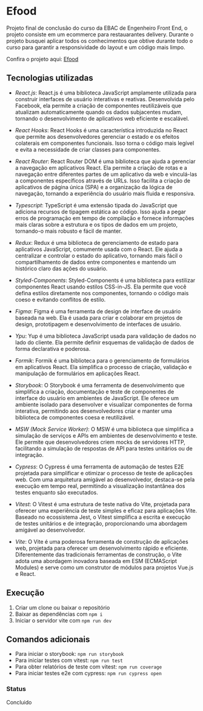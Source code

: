 # Efood
Projeto final de conclusão do curso da EBAC de Engenheiro Front End, o projeto consiste em um ecommerce para restauarantes delivery.
Durante o projeto busquei aplicar todos os conhecimentos que obtive durante todo o curso para garantir a responsividade do layout e um código mais limpo.

Confira o projeto aqui: [Efood](https://efood-ecommerce-delta.vercel.app/)

## Tecnologias utilizadas
- *React.js*: 
React.js é uma biblioteca JavaScript amplamente utilizada para construir interfaces de usuário interativas e reativas. Desenvolvida pelo Facebook, ela permite a criação de componentes reutilizáveis que atualizam automaticamente quando os dados subjacentes mudam, tornando o desenvolvimento de aplicativos web eficiente e escalável.

- *React Hooks*:
React Hooks é uma característica introduzida no React que permite aos desenvolvedores gerenciar o estado e os efeitos colaterais em componentes funcionais. Isso torna o código mais legível e evita a necessidade de criar classes para componentes.

- *React Router*:
React Router DOM é uma biblioteca que ajuda a gerenciar a navegação em aplicativos React. Ela permite a criação de rotas e a navegação entre diferentes partes de um aplicativo da web e vinculá-las a componentes específicos através de URLs. Isso facilita a criação de aplicativos de página única (SPA) e a organização da lógica de navegação, tornando a experiência do usuário mais fluida e responsiva.

- *Typescript*:
TypeScript é uma extensão tipada do JavaScript que adiciona recursos de tipagem estática ao código. Isso ajuda a pegar erros de programação em tempo de compilação e fornece informações mais claras sobre a estrutura e os tipos de dados em um projeto, tornando-o mais robusto e fácil de manter.

- *Redux*:
Redux é uma biblioteca de gerenciamento de estado para aplicativos JavaScript, comumente usada com o React. Ele ajuda a centralizar e controlar o estado do aplicativo, tornando mais fácil o compartilhamento de dados entre componentes e mantendo um histórico claro das ações do usuário.

- *Styled-Components*:
Styled-Components é uma biblioteca para estilizar componentes React usando estilos CSS-in-JS. Ela permite que você defina estilos diretamente nos componentes, tornando o código mais coeso e evitando conflitos de estilo.

- *Figma*:
Figma é uma ferramenta de design de interface de usuário baseada na web. Ela é usada para criar e colaborar em projetos de design, prototipagem e desenvolvimento de interfaces de usuário.

- *Ypu*:
Yup é uma biblioteca JavaScript usada para validação de dados no lado do cliente. Ela permite definir esquemas de validação de dados de forma declarativa e poderosa.

- *Formik*:
Formik é uma biblioteca para o gerenciamento de formulários em aplicativos React. Ela simplifica o processo de criação, validação e manipulação de formulários em aplicações React.

- *Storybook*:
O Storybook é uma ferramenta de desenvolvimento que simplifica a criação, documentação e teste de componentes de interface do usuário em ambientes de JavaScript. Ele oferece um ambiente isolado para desenvolver e visualizar componentes de forma interativa, permitindo aos desenvolvedores criar e manter uma biblioteca de componentes coesa e reutilizável.

- *MSW (Mock Service Worker)*:
O MSW é uma biblioteca que simplifica a simulação de serviços e APIs em ambientes de desenvolvimento e teste. Ele permite que desenvolvedores criem mocks de servidores HTTP, facilitando a simulação de respostas de API para testes unitários ou de integração.

- *Cypress*:
O Cypress é uma ferramenta de automação de testes E2E projetada para simplificar e otimizar o processo de teste de aplicações web. Com uma arquitetura amigável ao desenvolvedor, destaca-se pela execução em tempo real, permitindo a visualização instantânea dos testes enquanto são executados.

- *Vitest*:
O Vitest é uma estrutura de teste nativa do Vite, projetada para oferecer uma experiência de teste simples e eficaz para aplicações Vite. Baseado no ecossistema Jest, o Vitest simplifica a escrita e execução de testes unitários e de integração, proporcionando uma abordagem amigável ao desenvolvedor.

- *Vite*:
O Vite é uma poderosa ferramenta de construção de aplicações web, projetada para oferecer um desenvolvimento rápido e eficiente. Diferentemente das tradicionais ferramentas de construção, o Vite adota uma abordagem inovadora baseada em ESM (ECMAScript Modules) e serve como um construtor de módulos para projetos Vue.js e React.

## Execução
1. Criar um clone ou baixar o repositório
2. Baixar as dependências com `npm i`
3. Iniciar o servidor vite com `npm run dev`

## Comandos adicionais
- Para iniciar o storybook: `npm run storybook`
- Para iniciar testes com vitest: `npm run test`
- Para obter relatórios de teste com vitest: `npm run coverage`
- Para iniciar testes e2e com cypress: `npm run cypress open`

### Status
Concluido
